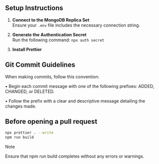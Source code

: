 ## Setup Instructions

1. **Connect to the MongoDB Replica Set**  
   Ensure your `.env` file includes the necessary connection string.

2. **Generate the Authentication Secret**  
   Run the following command: `npx auth secret`

3. **Install Prettier**

## Git Commit Guidelines

When making commits, follow this convention:

• Begin each commit message with one of the following prefixes: ADDED, CHANGED, or DELETED.

• Follow the prefix with a clear and descriptive message detailing the changes made.

## Before opening a pull request

```bash
npx prettier . --write
npm run build
```

> [!NOTE]
> Ensure that npm run build completes without any errors or warnings.

